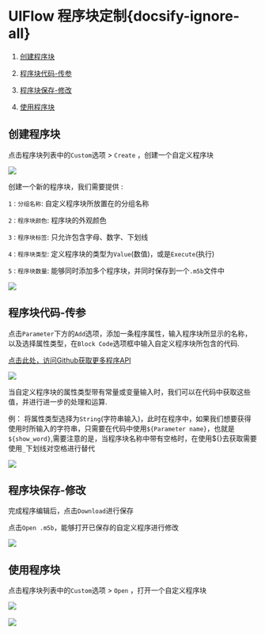 # UIFlow 程序块定制{docsify-ignore-all}


1. [创建程序块](#创建程序块)

2. [程序块代码-传参](#程序块代码-传参)

3. [程序块保存-修改](#程序块保存-修改)

4. [使用程序块](#使用程序块)


## 创建程序块


点击程序块列表中的`Custom`选项 > `Create` ，创建一个自定义程序块

<img src="assets/img/related_documents/blockly_custom/custom_01.jpg">

创建一个新的程序块，我们需要提供 :

`1：分组名称`: 自定义程序块所放置在的分组名称

`2：程序块颜色`: 程序块的外观颜色

`3：程序块标签`: 只允许包含字母、数字、下划线

`4：程序块类型`: 定义程序块的类型为`Value`(数值)，或是`Execute`(执行)

`5：程序块数量`: 能够同时添加多个程序块，并同时保存到一个`.m5b`文件中

<img src="assets/img/related_documents/blockly_custom/custom_02.jpg">



## 程序块代码-传参


点击`Parameter`下方的`Add`选项，添加一条程序属性，输入程序块所显示的名称，以及选择属性类型，在`Block Code`选项框中输入自定义程序块所包含的代码.

[点击此处，访问Github获取更多程序API](https://github.com/m5stack/UIFlow-Code/wiki)

<img src="assets/img/related_documents/blockly_custom/custom_03.jpg">

当自定义程序块的属性类型带有常量或变量输入时，我们可以在代码中获取这些值，并进行进一步的处理和运算.

例： 将属性类型选择为`String`(字符串输入)，此时在程序中，如果我们想要获得使用时所输入的字符串，只需要在代码中使用`${Parameter name}`，也就是`${show_word}`,需要注意的是，当程序块名称中带有空格时，在使用${}去获取需要使用`_`下划线对空格进行替代

<img src="assets/img/related_documents/blockly_custom/custom_04.jpg">

## 程序块保存-修改

完成程序编辑后，点击`Download`进行保存

点击`Open .m5b`，能够打开已保存的自定义程序进行修改

<img src="assets/img/related_documents/blockly_custom/custom_05.jpg">


## 使用程序块

点击程序块列表中的`Custom`选项 > `Open` ，打开一个自定义程序块

<img src="assets/img/related_documents/blockly_custom/custom_06.jpg">
<br></br>
<img src="assets/img/related_documents/blockly_custom/custom_07.jpg">

